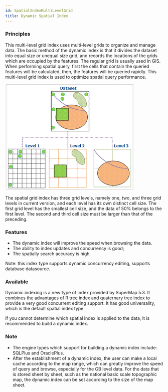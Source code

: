 ```yaml
---
id: SpatialIndexMultiLevelGrid
title: Dynamic Spatial Index  
---  
```

### Principles

This multi-level grid index uses multi-level grids to organize and manage data. The basic method of the dynamic index is that it divides the dataset into equal size or unequal size grid, and records the locations of the grids which are occupied by the features. The regular grid is usually used in GIS. When performing spatial query, first the cells that contain the queried features will be calculated, then, the features will be queried rapidly. This multi-level grid index is used to optimize spatial query performance.

![](img/multilevel.png)  
  
The spatial grid index has three grid levels, namely one, two, and three grid levels in current version, and each level has its own distinct cell size. The first grid level has the smallest cell size, and the data of 50% belongs to the first level. The second and third cell size must be larger than that of the preceding.

### Features

* The dynamic index will improve the speed when browsing the data.
* The ability to index updates and concurrency is good;
* The spatially search accuracy is high.

Note: this index type supports dynamic concurrency editing, supports database datasource.

### Available

Dynamic indexing is a new type of index provided by SuperMap 5.3. It combines the advantages of R tree index and quaternary tree index to provide a very good concurrent editing support. It has good universality, which is the default spatial index type.

If you cannot determine which spatial index is applied to the data, it is recommended to build a dynamic index.

###  Note

* The engine types which support for building a dynamic index include: SQLPlus and OraclePlus.
* After the establishment of a dynamic index, the user can make a local cache according to the map range, which can greatly improve the speed of query and browse, especially for the GB level data. For the data that is stored sheet by sheet, such as the national basic scale topographic map, the dynamic index can be set according to the size of the map sheet.


